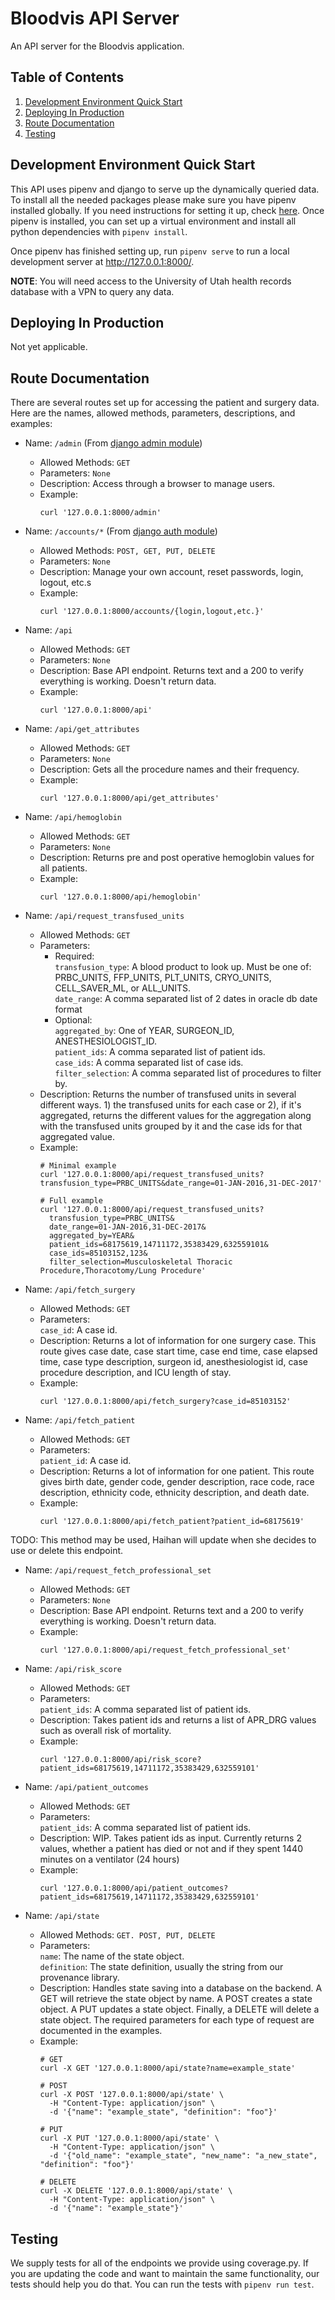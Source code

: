 # Bloodvis API Server

An API server for the Bloodvis application.

## Table of Contents

1. [Development Environment Quick Start](#development-environment-quick-start)
1. [Deploying In Production](#deploying-in-production)
1. [Route Documentation](#route-documentation)
1. [Testing](#testing)

## Development Environment Quick Start

This API uses pipenv and django to serve up the dynamically queried data. To install all the needed packages please make sure you have pipenv installed globally.  If you need instructions for setting it up, check [here](https://pipenv.pypa.io/en/latest/install/#installing-pipenv). Once  pipenv is installed, you can set up a virtual environment and install all python dependencies with `pipenv install`.

Once pipenv has finished setting up, run `pipenv serve` to run a local development server at http://127.0.0.1:8000/.

**NOTE**: You will need access to the University of Utah health records database with a VPN to query any data.

## Deploying In Production

Not yet applicable.

## Route Documentation 

There are several routes set up for accessing the patient and surgery data. Here are the names, allowed methods, parameters, descriptions, and examples:

- Name: `/admin` (From [django admin module](https://docs.djangoproject.com/en/2.2/ref/contrib/admin/))
  - Allowed Methods: `GET`
  - Parameters: `None`
  - Description: Access through a browser to manage users.
  - Example:
    ```
    curl '127.0.0.1:8000/admin'
    ```

- Name: `/accounts/*` (From [django auth module](https://docs.djangoproject.com/en/2.2/topics/auth/))
  - Allowed Methods: `POST, GET, PUT, DELETE` 
  - Parameters: `None`
  - Description: Manage your own account, reset passwords, login, logout, etc.s
  - Example:
    ```
    curl '127.0.0.1:8000/accounts/{login,logout,etc.}'
    ```

- Name: `/api` 
  - Allowed Methods: `GET`
  - Parameters: `None`
  - Description: Base API endpoint. Returns text and a 200 to verify everything is working. Doesn't return data.
  - Example:
    ```
    curl '127.0.0.1:8000/api'
    ```

- Name: `/api/get_attributes`
  - Allowed Methods: `GET`
  - Parameters: `None`
  - Description: Gets all the procedure names and their frequency.
  - Example:
    ```
    curl '127.0.0.1:8000/api/get_attributes'
    ```

- Name: `/api/hemoglobin`
  - Allowed Methods: `GET`
  - Parameters: `None`
  - Description: Returns pre and post operative hemoglobin values for all patients.
  - Example:
    ```
    curl '127.0.0.1:8000/api/hemoglobin'
    ```

- Name: `/api/request_transfused_units`
  - Allowed Methods: `GET`
  - Parameters:
    - Required:  
        `transfusion_type`: A blood product to look up. Must be one of: PRBC_UNITS, FFP_UNITS, PLT_UNITS, CRYO_UNITS, CELL_SAVER_ML, or ALL_UNITS.  
        `date_range`: A comma separated list of 2 dates in oracle db date format
    - Optional:  
        `aggregated_by`: One of YEAR, SURGEON_ID, ANESTHESIOLOGIST_ID.  
        `patient_ids`: A comma separated list of patient ids.  
        `case_ids`: A comma separated list of case ids.  
        `filter_selection`: A comma separated list of procedures to filter by.
  - Description: Returns the number of transfused units in several different ways. 1) the transfused units for each case or 2), if it's aggregated, returns the different values for the aggregation along with the transfused units grouped by it and the case ids for that aggregated value.
  - Example:
    ```
    # Minimal example
    curl '127.0.0.1:8000/api/request_transfused_units?transfusion_type=PRBC_UNITS&date_range=01-JAN-2016,31-DEC-2017'
    
    # Full example
    curl '127.0.0.1:8000/api/request_transfused_units?
      transfusion_type=PRBC_UNITS&
      date_range=01-JAN-2016,31-DEC-2017&
      aggregated_by=YEAR&
      patient_ids=68175619,14711172,35383429,632559101&
      case_ids=85103152,123&
      filter_selection=Musculoskeletal Thoracic Procedure,Thoracotomy/Lung Procedure'
    ```

- Name: `/api/fetch_surgery`
  - Allowed Methods: `GET`
  - Parameters:  
    `case_id`: A case id.  
  - Description: Returns a lot of information for one surgery case. This route gives case date, case start time, case end time, case elapsed time, case type description, surgeon id, anesthesiologist id, case procedure description, and ICU length of stay.
  - Example:
    ```
    curl '127.0.0.1:8000/api/fetch_surgery?case_id=85103152'
    ```

- Name: `/api/fetch_patient`
  - Allowed Methods: `GET`
  - Parameters:  
    `patient_id`: A case id.  
  - Description: Returns a lot of information for one patient. This route gives birth date, gender code, gender description, race code, race description, ethnicity code, ethnicity description, and death date.
  - Example:
    ```
    curl '127.0.0.1:8000/api/fetch_patient?patient_id=68175619'
    ```

TODO: This method may be used, Haihan will update when she decides to use or delete this endpoint.
- Name: `/api/request_fetch_professional_set`
  - Allowed Methods: `GET`
  - Parameters: `None`
  - Description: Base API endpoint. Returns text and a 200 to verify everything is working. Doesn't return data.
  - Example:
    ```
    curl '127.0.0.1:8000/api/request_fetch_professional_set'
    ```

- Name: `/api/risk_score`
  - Allowed Methods: `GET`
  - Parameters:  
    `patient_ids`: A comma separated list of patient ids.  
  - Description: Takes patient ids and returns a list of APR_DRG values such as overall risk of mortality.
  - Example:
    ```
    curl '127.0.0.1:8000/api/risk_score?patient_ids=68175619,14711172,35383429,632559101'
    ```

- Name: `/api/patient_outcomes`
  - Allowed Methods: `GET`
  - Parameters:  
    `patient_ids`: A comma separated list of patient ids.  
  - Description: WIP. Takes patient ids as input. Currently returns 2 values, whether a patient has died or not and if they spent 1440 minutes on a ventilator (24 hours)
  - Example:
    ```
    curl '127.0.0.1:8000/api/patient_outcomes?patient_ids=68175619,14711172,35383429,632559101'
    ```

- Name: `/api/state`
  - Allowed Methods: `GET. POST, PUT, DELETE`
  - Parameters:  
    `name`: The name of the state object.  
    `definition`: The state definition, usually the string from our provenance library.
  - Description: Handles state saving into a database on the backend. A GET will retrieve the state object by name. A POST creates a state object. A PUT updates a state object. Finally, a DELETE will delete a state object. The required parameters for each type of request are documented in the examples.
  - Example:
    ```
    # GET
    curl -X GET '127.0.0.1:8000/api/state?name=example_state'

    # POST
    curl -X POST '127.0.0.1:8000/api/state' \ 
      -H "Content-Type: application/json" \
      -d '{"name": "example_state", "definition": "foo"}'
    
    # PUT
    curl -X PUT '127.0.0.1:8000/api/state' \ 
      -H "Content-Type: application/json" \
      -d '{"old_name": "example_state", "new_name": "a_new_state", "definition": "foo"}'
    
    # DELETE
    curl -X DELETE '127.0.0.1:8000/api/state' \ 
      -H "Content-Type: application/json" \
      -d '{"name": "example_state"}'
    ```

## Testing

We supply tests for all of the endpoints we provide using coverage.py. If you are updating the code and want to maintain the same functionality, our tests should help you do that. You can run the tests with `pipenv run test`.